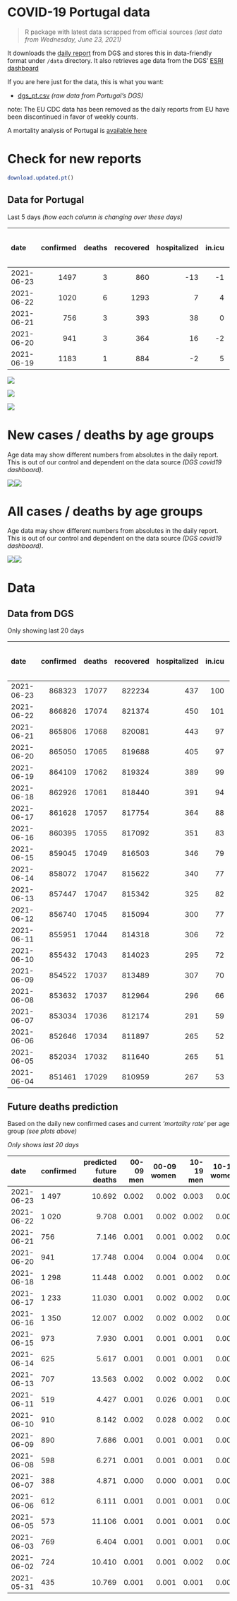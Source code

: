 COVID-19 Portugal data
================

> R package with latest data scrapped from official sources *(last data
> from Wednesday, June 23, 2021)*

It downloads the [daily
report](https://covid19.min-saude.pt/relatorio-de-situacao/) from DGS
and stores this in data-friendly format under `/data` directory. It also
retrieves age data from the DGS’ [ESRI
dashboard](https://covid19.min-saude.pt/ponto-de-situacao-atual-em-portugal/)

If you are here just for the data, this is what you want:

-   [dgs\_pt.csv](raw/master/data/dgs_pt.csv) *(raw data from Portugal’s
    DGS)*

note: The EU CDC data has been removed as the daily reports from EU have
been discontinued in favor of weekly counts.

A mortality analysis of Portugal is [available
here](https://averissimo.github.io/covid19-analysis/mortality.html)

# Check for new reports

``` r
download.updated.pt()
```

## Data for Portugal

Last 5 days *(how each column is changing over these days)*

| date       | confirmed | deaths | recovered | hospitalized | in.icu | first vaccine | second vaccine | confirmed m 00-09 | confirmed w 00-09 | confirmed m 10-19 | confirmed w 10-19 | confirmed m 20-29 | confirmed w 20-29 | confirmed m 30-39 | confirmed w 30-39 | confirmed m 40-49 | confirmed w 40-49 | confirmed m 50-59 | confirmed w 50-59 | confirmed m 60-69 | confirmed w 60-69 | confirmed m 70-79 | confirmed w 70-79 | confirmed m 80+ | confirmed w 80+ | death m 00-09 | death w 00-09 | death m 10-19 | death w 10-19 | death m 20-29 | death w 20-29 | death m 30-39 | death w 30-39 | death m 40-49 | death w 40-49 | death m 50-59 | death w 50-59 | death m 60-69 | death w 60-69 | death m 70-79 | death w 70-79 | death m 80+ | death w 80+ |
|:-----------|----------:|-------:|----------:|-------------:|-------:|--------------:|---------------:|------------------:|------------------:|------------------:|------------------:|------------------:|------------------:|------------------:|------------------:|------------------:|------------------:|------------------:|------------------:|------------------:|------------------:|------------------:|------------------:|----------------:|----------------:|--------------:|--------------:|--------------:|--------------:|--------------:|--------------:|--------------:|--------------:|--------------:|--------------:|--------------:|--------------:|--------------:|--------------:|--------------:|--------------:|------------:|------------:|
| 2021-06-23 |      1497 |      3 |       860 |          -13 |     -1 |         55172 |          51448 |                59 |                50 |               124 |                84 |               182 |               164 |               132 |               136 |               125 |               124 |                79 |                87 |                32 |                48 |                19 |                19 |              16 |              18 |             0 |             0 |             0 |             0 |             0 |             0 |             0 |             0 |             0 |             0 |             1 |             0 |             0 |             0 |             0 |             0 |           1 |           1 |
| 2021-06-22 |      1020 |      6 |      1293 |            7 |      4 |         15514 |          15597 |                23 |                39 |                76 |                64 |               106 |               120 |                88 |                84 |                88 |                86 |                48 |                65 |                24 |                31 |                19 |                22 |              16 |              15 |             0 |             0 |             0 |             0 |             0 |             0 |             0 |             0 |             0 |             0 |             0 |             0 |             0 |             0 |             2 |             1 |           3 |           0 |
| 2021-06-21 |       756 |      3 |       393 |           38 |      0 |         58213 |          40697 |                24 |                19 |                67 |                48 |                92 |                79 |                47 |                47 |                65 |                65 |                50 |                42 |                23 |                22 |                25 |                21 |               8 |               7 |             0 |             0 |             0 |             0 |             0 |             0 |             0 |             0 |             0 |             0 |             0 |             0 |             0 |             0 |             0 |             2 |           1 |           0 |
| 2021-06-20 |       941 |      3 |       364 |           16 |     -2 |         47359 |          91118 |                NA |                NA |                NA |                NA |                NA |                NA |                NA |                NA |                NA |                NA |                NA |                NA |                NA |                NA |                NA |                NA |              NA |              NA |            NA |            NA |            NA |            NA |            NA |            NA |            NA |            NA |            NA |            NA |            NA |            NA |            NA |            NA |            NA |            NA |          NA |          NA |
| 2021-06-19 |      1183 |      1 |       884 |           -2 |      5 |         23397 |          27448 |                NA |                NA |                NA |                NA |                NA |                NA |                NA |                NA |                NA |                NA |                NA |                NA |                NA |                NA |                NA |                NA |              NA |              NA |            NA |            NA |            NA |            NA |            NA |            NA |            NA |            NA |            NA |            NA |            NA |            NA |            NA |            NA |            NA |            NA |          NA |          NA |

![](README_files/figure-gfm/totals-1.svg)<!-- -->

![](README_files/figure-gfm/differential-1.svg)<!-- -->

![](README_files/figure-gfm/differential_7days-1.svg)<!-- -->

# New cases / deaths by age groups

Age data may show different numbers from absolutes in the daily report.
This is out of our control and dependent on the data source *(DGS
covid19 dashboard)*.

![](README_files/figure-gfm/new_cases_deaths-1.svg)<!-- -->![](README_files/figure-gfm/new_cases_deaths-2.svg)<!-- -->

# All cases / deaths by age groups

Age data may show different numbers from absolutes in the daily report.
This is out of our control and dependent on the data source *(DGS
covid19 dashboard)*.

![](README_files/figure-gfm/total_cases_deaths-1.svg)<!-- -->![](README_files/figure-gfm/total_cases_deaths-2.svg)<!-- -->

# Data

## Data from DGS

Only showing last 20 days

| date       | confirmed | deaths | recovered | hospitalized | in.icu | confirmed m 00-09 | confirmed w 00-09 | confirmed m 10-19 | confirmed w 10-19 | confirmed m 20-29 | confirmed w 20-29 | confirmed m 30-39 | confirmed w 30-39 | confirmed m 40-49 | confirmed w 40-49 | confirmed m 50-59 | confirmed w 50-59 | confirmed m 60-69 | confirmed w 60-69 | confirmed m 70-79 | confirmed w 70-79 | confirmed m 80+ | confirmed w 80+ | death m 00-09 | death w 00-09 | death m 10-19 | death w 10-19 | death m 20-29 | death w 20-29 | death m 30-39 | death w 30-39 | death m 40-49 | death w 40-49 | death m 50-59 | death w 50-59 | death m 60-69 | death w 60-69 | death m 70-79 | death w 70-79 | death m 80+ | death w 80+ | first vaccine | second vaccine |
|:-----------|----------:|-------:|----------:|-------------:|-------:|------------------:|------------------:|------------------:|------------------:|------------------:|------------------:|------------------:|------------------:|------------------:|------------------:|------------------:|------------------:|------------------:|------------------:|------------------:|------------------:|----------------:|----------------:|--------------:|--------------:|--------------:|--------------:|--------------:|--------------:|--------------:|--------------:|--------------:|--------------:|--------------:|--------------:|--------------:|--------------:|--------------:|--------------:|------------:|------------:|--------------:|---------------:|
| 2021-06-23 |    868323 |  17077 |    822234 |          437 |    100 |             24684 |             23498 |             40617 |             40902 |             59367 |             66326 |             57846 |             67618 |             64205 |             80080 |             56506 |             71574 |             42017 |             45857 |             26723 |             29939 |           23374 |           46771 |             1 |             1 |             1 |             1 |             7 |             5 |            24 |            20 |            92 |            63 |           334 |           136 |          1072 |           465 |          2289 |          1355 |        5144 |        6067 |       4798204 |        2675508 |
| 2021-06-22 |    866826 |  17074 |    821374 |          450 |    101 |             24625 |             23448 |             40493 |             40818 |             59185 |             66162 |             57714 |             67482 |             64080 |             79956 |             56427 |             71487 |             41985 |             45809 |             26704 |             29920 |           23358 |           46753 |             1 |             1 |             1 |             1 |             7 |             5 |            24 |            20 |            92 |            63 |           333 |           136 |          1072 |           465 |          2289 |          1355 |        5143 |        6066 |       4743032 |        2624060 |
| 2021-06-21 |    865806 |  17068 |    820081 |          443 |     97 |             24602 |             23409 |             40417 |             40754 |             59079 |             66042 |             57626 |             67398 |             63992 |             79870 |             56379 |             71422 |             41961 |             45778 |             26685 |             29898 |           23342 |           46738 |             1 |             1 |             1 |             1 |             7 |             5 |            24 |            20 |            92 |            63 |           333 |           136 |          1072 |           465 |          2287 |          1354 |        5140 |        6066 |       4727518 |        2608463 |
| 2021-06-20 |    865050 |  17065 |    819688 |          405 |     97 |             24578 |             23390 |             40350 |             40706 |             58987 |             65963 |             57579 |             67351 |             63927 |             79805 |             56329 |             71380 |             41938 |             45756 |             26660 |             29877 |           23334 |           46731 |             1 |             1 |             1 |             1 |             7 |             5 |            24 |            20 |            92 |            63 |           333 |           136 |          1072 |           465 |          2287 |          1352 |        5139 |        6066 |       4669305 |        2567766 |
| 2021-06-19 |    864109 |  17062 |    819324 |          389 |     99 |                NA |                NA |                NA |                NA |                NA |                NA |                NA |                NA |                NA |                NA |                NA |                NA |                NA |                NA |                NA |                NA |              NA |              NA |            NA |            NA |            NA |            NA |            NA |            NA |            NA |            NA |            NA |            NA |            NA |            NA |            NA |            NA |            NA |            NA |          NA |          NA |       4621946 |        2476648 |
| 2021-06-18 |    862926 |  17061 |    818440 |          391 |     94 |             24480 |             23302 |             40179 |             40538 |             58795 |             65691 |             57432 |             67185 |             63763 |             79646 |             56221 |             71249 |             41879 |             45680 |             26619 |             29843 |           23309 |           46704 |             1 |             1 |             1 |             1 |             7 |             5 |            24 |            20 |            92 |            63 |           333 |           136 |          1072 |           465 |          2287 |          1352 |        5139 |        6062 |       4598549 |        2449200 |
| 2021-06-17 |    861628 |  17057 |    817754 |          364 |     88 |             24430 |             23274 |             40089 |             40425 |             58664 |             65563 |             57302 |             67082 |             63654 |             79531 |             56152 |             71173 |             41855 |             45648 |             26589 |             29816 |           23295 |           46683 |             1 |             1 |             1 |             1 |             7 |             5 |            24 |            20 |            92 |            63 |           333 |           134 |          1072 |           464 |          2288 |          1353 |        5138 |        6060 |       4500125 |        2379304 |
| 2021-06-16 |    860395 |  17055 |    817092 |          351 |     83 |             24398 |             23219 |             39994 |             40350 |             58540 |             65443 |             57188 |             66969 |             63552 |             79437 |             56085 |             71077 |             41829 |             45598 |             26576 |             29806 |           23275 |           46660 |             1 |             1 |             1 |             1 |             7 |             5 |            24 |            20 |            92 |            63 |           333 |           134 |          1072 |           464 |          2288 |          1351 |        5138 |        6060 |       4438408 |        2329985 |
| 2021-06-15 |    859045 |  17049 |    816503 |          346 |     79 |             24352 |             23180 |             39903 |             40259 |             58382 |             65282 |             57057 |             66866 |             63453 |             79314 |             56033 |             70992 |             41785 |             45545 |             26569 |             29784 |           23262 |           46621 |             1 |             1 |             1 |             1 |             7 |             5 |            24 |            20 |            92 |            63 |           333 |           134 |          1072 |           464 |          2287 |          1349 |        5137 |        6048 |       4387691 |        2278284 |
| 2021-06-14 |    858072 |  17047 |    815622 |          340 |     77 |             24327 |             23162 |             39851 |             40213 |             58268 |             65179 |             56964 |             66788 |             63369 |             79203 |             55969 |             70924 |             41761 |             45516 |             26543 |             29765 |           23256 |           46607 |             1 |             1 |             1 |             1 |             7 |             5 |            24 |            20 |            92 |            63 |           333 |           134 |          1072 |           464 |          2286 |          1349 |        5136 |        6058 |       4330244 |        2242562 |
| 2021-06-13 |    857447 |  17047 |    815342 |          325 |     82 |             24307 |             23144 |             39803 |             40180 |             58216 |             65112 |             56920 |             66726 |             63303 |             79149 |             55944 |             70881 |             41739 |             45492 |             26532 |             29756 |           23251 |           46592 |             1 |             1 |             1 |             1 |             7 |             5 |            24 |            20 |            92 |            63 |           333 |           134 |          1072 |           464 |          2286 |          1349 |        5136 |        6058 |       4308544 |        2236492 |
| 2021-06-12 |    856740 |  17045 |    815094 |          300 |     77 |                NA |                NA |                NA |                NA |                NA |                NA |                NA |                NA |                NA |                NA |                NA |                NA |                NA |                NA |                NA |                NA |              NA |              NA |            NA |            NA |            NA |            NA |            NA |            NA |            NA |            NA |            NA |            NA |            NA |            NA |            NA |            NA |            NA |            NA |          NA |          NA |       4243537 |        2230476 |
| 2021-06-11 |    855951 |  17044 |    814318 |          306 |     72 |             24246 |             23089 |             39717 |             40082 |             58076 |             64939 |             56801 |             66619 |             63161 |             79012 |             55874 |             70788 |             41686 |             45419 |             26504 |             29741 |           23234 |           46564 |             1 |             1 |             1 |             1 |             7 |             5 |            24 |            20 |            92 |            63 |           333 |           134 |          1072 |           464 |          2286 |          1349 |        5135 |        6056 |       4212783 |        2204786 |
| 2021-06-10 |    855432 |  17043 |    814023 |          295 |     72 |             24228 |             23704 |             39681 |             40051 |             58018 |             64874 |             56761 |             66574 |             63126 |             78962 |             55840 |             70767 |             41668 |             45407 |             26496 |             29731 |           23230 |           46553 |             1 |             1 |             1 |             1 |             7 |             5 |            24 |            20 |            92 |            63 |           333 |           134 |          1072 |           464 |          2286 |          1348 |        5135 |        6056 |       4138665 |        2166515 |
| 2021-06-09 |    854522 |  17037 |    813489 |          307 |     70 |             24183 |             23048 |             39614 |             39984 |             57939 |             64778 |             56704 |             66493 |             63044 |             78874 |             55790 |             70708 |             41631 |             45380 |             26488 |             29721 |           23221 |           46529 |             1 |             1 |             1 |             1 |             7 |             5 |            24 |            20 |            92 |            63 |           333 |           134 |          1071 |           464 |          2286 |          1346 |        5133 |        6055 |       4073288 |        2132575 |
| 2021-06-08 |    853632 |  17037 |    812964 |          296 |     66 |             24147 |             23020 |             39559 |             39926 |             57863 |             64704 |             56620 |             66412 |             62959 |             78792 |             55735 |             70645 |             41607 |             45353 |             26465 |             29709 |           23213 |           46515 |             1 |             1 |             1 |             1 |             7 |             5 |            24 |            20 |            92 |            63 |           333 |           134 |          1071 |           464 |          2286 |          1346 |        5133 |        6055 |       4011686 |        2098674 |
| 2021-06-07 |    853034 |  17036 |    812174 |          291 |     59 |             24133 |             22998 |             39532 |             39908 |             57787 |             64659 |             56546 |             66377 |             62895 |             78729 |             55706 |             70609 |             41576 |             45334 |             26453 |             29693 |           23206 |           46503 |             1 |             1 |             1 |             1 |             7 |             5 |            24 |            20 |            92 |            63 |           333 |           134 |          1070 |           464 |          2286 |          1346 |        5133 |        6055 |       3958681 |        2047464 |
| 2021-06-06 |    852646 |  17034 |    811897 |          265 |     52 |             24123 |             22990 |             39501 |             39890 |             57766 |             64628 |             56500 |             66336 |             62857 |             78704 |             55689 |             70570 |             41562 |             45313 |             26448 |             29695 |           23196 |           46493 |             1 |             1 |             1 |             1 |             7 |             5 |            24 |            20 |            92 |            63 |           333 |           133 |          1069 |           464 |          2286 |          1346 |        5133 |        6055 |       3938442 |        2025651 |
| 2021-06-05 |    852034 |  17032 |    811640 |          265 |     51 |             24097 |             22967 |             39460 |             39849 |             57723 |             64586 |             56444 |             66275 |             62792 |             78654 |             55665 |             70527 |             41528 |             45290 |             26446 |             29685 |           23185 |           46481 |             1 |             1 |             1 |             1 |             7 |             5 |            24 |            20 |            92 |            63 |           333 |           132 |          1069 |           464 |          2286 |          1346 |        5132 |        6055 |       3902612 |        1980551 |
| 2021-06-04 |    851461 |  17029 |    810959 |          267 |     53 |                NA |                NA |                NA |                NA |                NA |                NA |                NA |                NA |                NA |                NA |                NA |                NA |                NA |                NA |                NA |                NA |              NA |              NA |            NA |            NA |            NA |            NA |            NA |            NA |            NA |            NA |            NA |            NA |            NA |            NA |            NA |            NA |            NA |            NA |          NA |          NA |       3853565 |        1938925 |

## Future deaths prediction

Based on the daily new confirmed cases and current *‘mortality rate’*
per age group *(see plots above)*

*Only shows last 20 days*

| date       | confirmed | predicted future deaths | 00-09 men | 00-09 women | 10-19 men | 10-19 women | 20-29 men | 20-29 women | 30-39 men | 30-39 women | 40-49 men | 40-49 women | 50-59 men | 50-59 women | 60-69 men | 60-69 women | 70-79 men | 70-79 women | 80+ men | 80+ women |
|:-----------|:----------|------------------------:|----------:|------------:|----------:|------------:|----------:|------------:|----------:|------------:|----------:|------------:|----------:|------------:|----------:|------------:|----------:|------------:|--------:|----------:|
| 2021-06-23 | 1 497     |                  10.692 |     0.002 |       0.002 |     0.003 |       0.002 |     0.021 |       0.012 |     0.055 |       0.040 |     0.179 |       0.098 |     0.467 |       0.165 |     0.816 |       0.487 |     1.627 |       0.860 |   3.521 |     2.335 |
| 2021-06-22 | 1 020     |                   9.708 |     0.001 |       0.002 |     0.002 |       0.002 |     0.012 |       0.009 |     0.037 |       0.025 |     0.126 |       0.068 |     0.284 |       0.124 |     0.612 |       0.314 |     1.627 |       0.996 |   3.521 |     1.946 |
| 2021-06-21 | 756       |                   7.146 |     0.001 |       0.001 |     0.002 |       0.001 |     0.011 |       0.006 |     0.020 |       0.014 |     0.093 |       0.051 |     0.296 |       0.080 |     0.587 |       0.223 |     2.141 |       0.950 |   1.761 |     0.908 |
| 2021-06-20 | 941       |                  17.748 |     0.004 |       0.004 |     0.004 |       0.004 |     0.023 |       0.021 |     0.061 |       0.049 |     0.235 |       0.125 |     0.638 |       0.249 |     1.505 |       0.771 |     3.512 |       1.539 |   5.502 |     3.502 |
| 2021-06-18 | 1 298     |                  11.448 |     0.002 |       0.001 |     0.002 |       0.003 |     0.015 |       0.010 |     0.054 |       0.030 |     0.156 |       0.090 |     0.408 |       0.144 |     0.612 |       0.324 |     2.570 |       1.222 |   3.081 |     2.724 |
| 2021-06-17 | 1 233     |                  11.030 |     0.001 |       0.002 |     0.002 |       0.002 |     0.015 |       0.009 |     0.047 |       0.033 |     0.146 |       0.074 |     0.396 |       0.182 |     0.663 |       0.507 |     1.114 |       0.453 |   4.401 |     2.983 |
| 2021-06-16 | 1 350     |                  12.007 |     0.002 |       0.002 |     0.002 |       0.002 |     0.019 |       0.012 |     0.054 |       0.030 |     0.142 |       0.097 |     0.307 |       0.162 |     1.123 |       0.537 |     0.600 |       0.996 |   2.861 |     5.059 |
| 2021-06-15 | 973       |                   7.930 |     0.001 |       0.001 |     0.001 |       0.001 |     0.013 |       0.008 |     0.039 |       0.023 |     0.120 |       0.087 |     0.378 |       0.129 |     0.612 |       0.294 |     2.227 |       0.860 |   1.320 |     1.816 |
| 2021-06-14 | 625       |                   5.617 |     0.001 |       0.001 |     0.001 |       0.001 |     0.006 |       0.005 |     0.018 |       0.018 |     0.095 |       0.042 |     0.148 |       0.082 |     0.561 |       0.243 |     0.942 |       0.407 |   1.100 |     1.946 |
| 2021-06-13 | 707       |                  13.563 |     0.002 |       0.002 |     0.002 |       0.002 |     0.017 |       0.013 |     0.049 |       0.032 |     0.203 |       0.108 |     0.414 |       0.177 |     1.352 |       0.740 |     2.398 |       0.679 |   3.741 |     3.632 |
| 2021-06-11 | 519       |                   4.427 |     0.001 |       0.026 |     0.001 |       0.001 |     0.007 |       0.005 |     0.017 |       0.013 |     0.050 |       0.039 |     0.201 |       0.040 |     0.459 |       0.122 |     0.685 |       0.453 |   0.880 |     1.427 |
| 2021-06-10 | 910       |                   8.142 |     0.002 |       0.028 |     0.002 |       0.002 |     0.009 |       0.007 |     0.024 |       0.024 |     0.117 |       0.069 |     0.296 |       0.112 |     0.944 |       0.274 |     0.685 |       0.453 |   1.981 |     3.113 |
| 2021-06-09 | 890       |                   7.686 |     0.001 |       0.001 |     0.001 |       0.001 |     0.009 |       0.006 |     0.035 |       0.024 |     0.122 |       0.065 |     0.325 |       0.120 |     0.612 |       0.274 |     1.970 |       0.543 |   1.761 |     1.816 |
| 2021-06-08 | 598       |                   6.271 |     0.001 |       0.001 |     0.001 |       0.000 |     0.009 |       0.003 |     0.031 |       0.010 |     0.092 |       0.050 |     0.171 |       0.068 |     0.791 |       0.193 |     1.028 |       0.724 |   1.541 |     1.557 |
| 2021-06-07 | 388       |                   4.871 |     0.000 |       0.000 |     0.001 |       0.000 |     0.002 |       0.002 |     0.019 |       0.012 |     0.054 |       0.020 |     0.100 |       0.074 |     0.357 |       0.213 |     0.428 |       0.091 |   2.201 |     1.297 |
| 2021-06-06 | 612       |                   6.111 |     0.001 |       0.001 |     0.001 |       0.001 |     0.005 |       0.003 |     0.023 |       0.018 |     0.093 |       0.039 |     0.142 |       0.082 |     0.867 |       0.233 |     0.171 |       0.453 |   2.421 |     1.557 |
| 2021-06-05 | 573       |                  11.106 |     0.001 |       0.001 |     0.001 |       0.001 |     0.012 |       0.007 |     0.039 |       0.024 |     0.140 |       0.057 |     0.426 |       0.108 |     0.842 |       0.558 |     2.827 |       1.086 |   2.641 |     2.335 |
| 2021-06-03 | 769       |                   6.404 |     0.001 |       0.001 |     0.001 |       0.001 |     0.009 |       0.005 |     0.033 |       0.014 |     0.092 |       0.058 |     0.254 |       0.097 |     0.791 |       0.233 |     1.285 |       0.950 |   1.541 |     1.038 |
| 2021-06-02 | 724       |                  10.410 |     0.001 |       0.001 |     0.002 |       0.002 |     0.013 |       0.008 |     0.044 |       0.032 |     0.102 |       0.076 |     0.538 |       0.224 |     0.893 |       0.446 |     0.857 |       0.588 |   3.081 |     3.502 |
| 2021-05-31 | 435       |                  10.769 |     0.001 |       0.001 |     0.001 |       0.001 |     0.009 |       0.007 |     0.034 |       0.018 |     0.070 |       0.058 |     0.532 |       0.091 |     0.587 |       0.335 |     2.398 |       1.041 |   2.861 |     2.724 |
